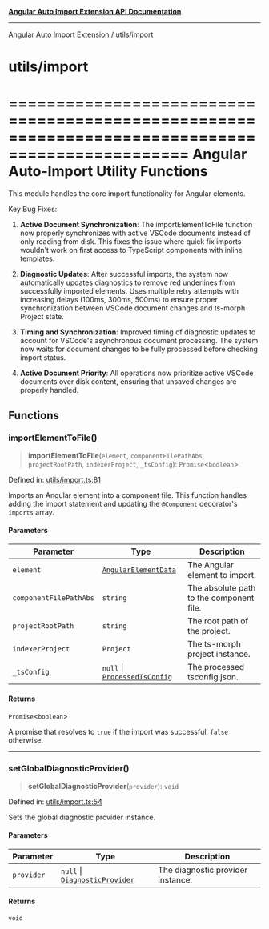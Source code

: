 [**Angular Auto Import Extension API Documentation**](../README.md)

***

[Angular Auto Import Extension](../README.md) / utils/import

# utils/import

=================================================================================================
Angular Auto-Import Utility Functions
=================================================================================================

This module handles the core import functionality for Angular elements.

Key Bug Fixes:
1. **Active Document Synchronization**: The importElementToFile function now properly
   synchronizes with active VSCode documents instead of only reading from disk. This
   fixes the issue where quick fix imports wouldn't work on first access to TypeScript
   components with inline templates.

2. **Diagnostic Updates**: After successful imports, the system now automatically
   updates diagnostics to remove red underlines from successfully imported elements.
   Uses multiple retry attempts with increasing delays (100ms, 300ms, 500ms) to ensure
   proper synchronization between VSCode document changes and ts-morph Project state.

3. **Timing and Synchronization**: Improved timing of diagnostic updates to account for
   VSCode's asynchronous document processing. The system now waits for document changes
   to be fully processed before checking import status.

4. **Active Document Priority**: All operations now prioritize active VSCode documents
   over disk content, ensuring that unsaved changes are properly handled.

## Functions

### importElementToFile()

> **importElementToFile**(`element`, `componentFilePathAbs`, `projectRootPath`, `indexerProject`, `_tsConfig`): `Promise`\<`boolean`\>

Defined in: [utils/import.ts:81](https://github.com/ngx-rock/vscode-angular-auto-import/blob/main/src/utils/import.ts#L81)

Imports an Angular element into a component file. This function handles adding the import statement
and updating the `@Component` decorator's `imports` array.

#### Parameters

| Parameter | Type | Description |
| ------ | ------ | ------ |
| `element` | [`AngularElementData`](../types/angular.md#angularelementdata) | The Angular element to import. |
| `componentFilePathAbs` | `string` | The absolute path to the component file. |
| `projectRootPath` | `string` | The root path of the project. |
| `indexerProject` | `Project` | The ts-morph project instance. |
| `_tsConfig` | `null` \| [`ProcessedTsConfig`](../types/tsconfig.md#processedtsconfig) | The processed tsconfig.json. |

#### Returns

`Promise`\<`boolean`\>

A promise that resolves to `true` if the import was successful, `false` otherwise.

***

### setGlobalDiagnosticProvider()

> **setGlobalDiagnosticProvider**(`provider`): `void`

Defined in: [utils/import.ts:54](https://github.com/ngx-rock/vscode-angular-auto-import/blob/main/src/utils/import.ts#L54)

Sets the global diagnostic provider instance.

#### Parameters

| Parameter | Type | Description |
| ------ | ------ | ------ |
| `provider` | `null` \| [`DiagnosticProvider`](../providers/diagnostics.md#diagnosticprovider) | The diagnostic provider instance. |

#### Returns

`void`
